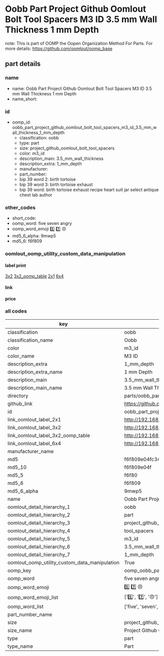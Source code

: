 # Oobb Part Project Github Oomlout Bolt Tool Spacers M3 ID 3.5 mm Wall Thickness 1 mm Depth  

note: This is part of OOMP the Oopen Organization Method For Parts. For more details: https://github.com/oomlout/oomp_base

##  part details
  







### name
* name: Oobb Part Project Github Oomlout Bolt Tool Spacers M3 ID 3.5 mm Wall Thickness 1 mm Depth
* name_short: 
### id
* oomp_id: oobb_part_project_github_oomlout_bolt_tool_spacers_m3_id_3.5_mm_wall_thickness_1_mm_depth
  * classification: oobb
  * type: part
  * size: project_github_oomlout_bolt_tool_spacers
  * color: m3_id
  * description_main: 3.5_mm_wall_thickness
  * description_extra: 1_mm_depth
  * manufacturer: 
  * part_number: 
  * bip 39 word 2: birth tortoise
  * bip 39 word 3: birth tortoise exhaust
  * bip 39 word: birth tortoise exhaust recipe heart suit jar select antique chest lab author

### other_codes
* short_code: 
* oomp_word: five seven angry
* oomp_word_emoji :five: :seven: :angry:
* md5_6_alpha: 9mwp5
* md5_6: f6f809






### oomlout_oomp_utility_custom_data_manipulation
#### label print
[3x2](http://192.168.1.245:1112/?label=oomp%209mwp5)
[3x2_oomp_table](http://192.168.1.108:1112/?label=oomp%209mwp5)
[2x1](http://192.168.1.242:1112/?label=oomp%209mwp5)
[6x4](http://192.168.1.55:1112/?label=oomp%209mwp5)    

#### link

                              

#### price







### all codes 
| key | value |  
| --- | --- |  
| classification | oobb |  
| classification_name | Oobb |  
| color | m3_id |  
| color_name | M3 ID |  
| description_extra | 1_mm_depth |  
| description_extra_name | 1 mm Depth |  
| description_main | 3.5_mm_wall_thickness |  
| description_main_name | 3.5 mm Wall Thickness |  
| directory | parts/oobb_part_project_github_oomlout_bolt_tool_spacers_m3_id_3.5_mm_wall_thickness_1_mm_depth |  
| github_link | https://github.com/oomlout/oomlout_oomp_part_src/tree/main/parts/oobb_part_project_github_oomlout_bolt_tool_spacers_m3_id_3.5_mm_wall_thickness_1_mm_depth |  
| id | oobb_part_project_github_oomlout_bolt_tool_spacers_m3_id_3.5_mm_wall_thickness_1_mm_depth |  
| link_oomlout_label_2x1 | http://192.168.1.242:1112/?label=oomp%209mwp5 |  
| link_oomlout_label_3x2 | http://192.168.1.245:1112/?label=oomp%209mwp5 |  
| link_oomlout_label_3x2_oomp_table | http://192.168.1.108:1112/?label=oomp%209mwp5 |  
| link_oomlout_label_6x4 | http://192.168.1.55:1112/?label=oomp%209mwp5 |  
| manufacturer_name |  |  
| md5 | f6f809e04fc34eeb64352b3a9ef960b5 |  
| md5_10 | f6f809e04f |  
| md5_5 | f6f80 |  
| md5_6 | f6f809 |  
| md5_6_alpha | 9mwp5 |  
| name | Oobb Part Project Github Oomlout Bolt Tool Spacers M3 ID 3.5 mm Wall Thickness 1 mm Depth |  
| oomlout_detail_hierarchy_1 | oobb |  
| oomlout_detail_hierarchy_2 | part |  
| oomlout_detail_hierarchy_3 | project_github_bolt |  
| oomlout_detail_hierarchy_4 | tool_spacers |  
| oomlout_detail_hierarchy_5 | m3_id |  
| oomlout_detail_hierarchy_6 | 3.5_mm_wall_thickness |  
| oomlout_detail_hierarchy_7 | 1_mm_depth |  
| oomlout_oomp_utility_custom_data_manipulation | True |  
| oomp_key | oomp_oobb_part_project_github_oomlout_bolt_tool_spacers_m3_id_3.5_mm_wall_thickness_1_mm_depth |  
| oomp_word | five seven angry |  
| oomp_word_emoji | :five: :seven: :angry: |  
| oomp_word_emoji_list | [':five:', ':seven:', ':angry:'] |  
| oomp_word_list | ['five', 'seven', 'angry'] |  
| part_number_name |  |  
| size | project_github_oomlout_bolt_tool_spacers |  
| size_name | Project Github Oomlout Bolt Tool Spacers |  
| type | part |  
| type_name | Part |  
